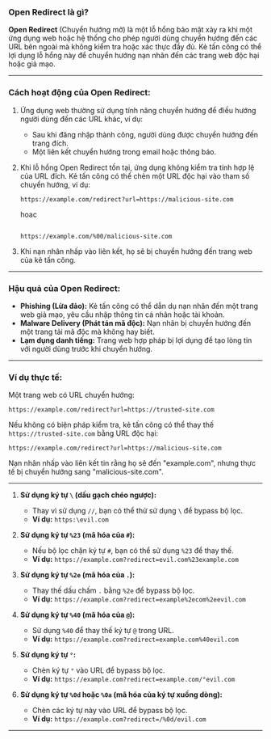 ### **Open Redirect là gì?**

**Open Redirect** (Chuyển hướng mở) là một lỗ hổng bảo mật xảy ra khi một ứng dụng web hoặc hệ thống cho phép người dùng chuyển hướng đến các URL bên ngoài mà không kiểm tra hoặc xác thực đầy đủ. Kẻ tấn công có thể lợi dụng lỗ hổng này để chuyển hướng nạn nhân đến các trang web độc hại hoặc giả mạo.

---

### **Cách hoạt động của Open Redirect:**

1. Ứng dụng web thường sử dụng tính năng chuyển hướng để điều hướng người dùng đến các URL khác, ví dụ:
   - Sau khi đăng nhập thành công, người dùng được chuyển hướng đến trang đích.
   - Một liên kết chuyển hướng trong email hoặc thông báo.

2. Khi lỗ hổng Open Redirect tồn tại, ứng dụng không kiểm tra tính hợp lệ của URL đích. Kẻ tấn công có thể chèn một URL độc hại vào tham số chuyển hướng, ví dụ:
   ```
   https://example.com/redirect?url=https://malicious-site.com
   ```
   hoac
   ```

   https://example.com/%00/malicious-site.com
   
   ```

4. Khi nạn nhân nhấp vào liên kết, họ sẽ bị chuyển hướng đến trang web của kẻ tấn công.

---

### **Hậu quả của Open Redirect:**

- **Phishing (Lừa đảo):** Kẻ tấn công có thể dẫn dụ nạn nhân đến một trang web giả mạo, yêu cầu nhập thông tin cá nhân hoặc tài khoản.
- **Malware Delivery (Phát tán mã độc):** Nạn nhân bị chuyển hướng đến một trang tải mã độc mà không hay biết.
- **Lạm dụng danh tiếng:** Trang web hợp pháp bị lợi dụng để tạo lòng tin với người dùng trước khi chuyển hướng.

---

### **Ví dụ thực tế:**

Một trang web có URL chuyển hướng:
```
https://example.com/redirect?url=https://trusted-site.com
```

Nếu không có biện pháp kiểm tra, kẻ tấn công có thể thay thế `https://trusted-site.com` bằng URL độc hại:
```
https://example.com/redirect?url=https://malicious-site.com
```

Nạn nhân nhấp vào liên kết tin rằng họ sẽ đến "example.com", nhưng thực tế bị chuyển hướng sang "malicious-site.com".

---

1. **Sử dụng ký tự `\` (dấu gạch chéo ngược):**
   - Thay vì sử dụng `//`, bạn có thể thử sử dụng `\` để bypass bộ lọc.
   - **Ví dụ:** `https:\evil.com`

2. **Sử dụng ký tự `%23` (mã hóa của `#`):**
   - Nếu bộ lọc chặn ký tự `#`, bạn có thể sử dụng `%23` để thay thế.
   - **Ví dụ:** `https://example.com?redirect=evil.com%23example.com`

3. **Sử dụng ký tự `%2e` (mã hóa của `.`):**
   - Thay thế dấu chấm `.` bằng `%2e` để bypass bộ lọc.
   - **Ví dụ:** `https://example.com?redirect=example%2ecom%2eevil.com`

4. **Sử dụng ký tự `%40` (mã hóa của `@`):**
   - Sử dụng `%40` để thay thế ký tự `@` trong URL.
   - **Ví dụ:** `https://example.com?redirect=example.com%40evil.com`

5. **Sử dụng ký tự `°`:**
   - Chèn ký tự `°` vào URL để bypass bộ lọc.
   - **Ví dụ:** `https://example.com?redirect=example.com/°evil.com`

6. **Sử dụng ký tự `%0d` hoặc `%0a` (mã hóa của ký tự xuống dòng):**
   - Chèn các ký tự này vào URL để bypass bộ lọc.
   - **Ví dụ:** `https://example.com?redirect=/%0d/evil.com`

---

